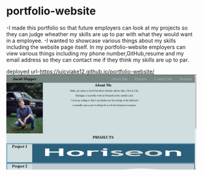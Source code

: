 

# portfolio-website

-I made this portfolio so that future employers can look at my projects so they can judge wheather my skills are up to par with what they would want in a employee.
-I wanted to showcase various things about my skills including the website page itself. In my portfolio-website employers can view various things including my phone number,GitHub,resume and my email address so they can contact me if they think my skills are up to par.


deployed url-https://juicyjake12.github.io/portfolio-website/
![](images/portfolio-page.png)
